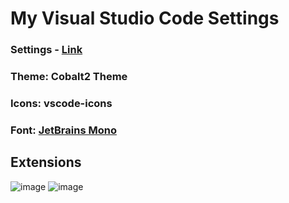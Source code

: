 # My Visual Studio Code Settings

### Settings - [Link](https://github.com/nylestroke/vscode-settings/blob/master/settings.json)
### Theme: Cobalt2 Theme
### Icons: vscode-icons
### Font: [JetBrains Mono](https://www.jetbrains.com/lp/mono/)

## Extensions
![image](https://user-images.githubusercontent.com/92087357/193681049-676cc6d4-ecaa-44c3-ac3b-0ccc68d9138d.png)
![image](https://user-images.githubusercontent.com/92087357/193681084-17a9daa5-ea8e-4024-8338-180dbd0044f7.png)
